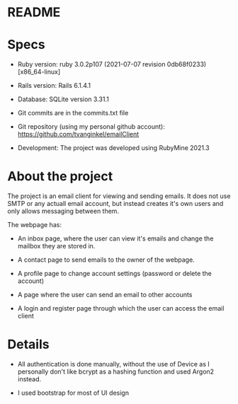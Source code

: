 # README

<h1>Specs</h1>

* Ruby version: ruby 3.0.2p107 (2021-07-07 revision 0db68f0233) [x86_64-linux]

* Rails version: Rails 6.1.4.1

* Database: SQLite version 3.31.1

* Git commits are in the commits.txt file

* Git repository (using my personal github account): https://github.com/tvanginkel/emailClient

* Development: The project was developed using RubyMine 2021.3


<h1>About the project</h1>

The project is an email client for viewing and sending emails. It does not use SMTP or any actuall email account, but instead creates it's own users and only allows messaging between them.

The webpage has:

- An inbox page, where the user can view it's emails and change the mailbox they are stored in.

- A contact page to send emails to the owner of the webpage.

- A profile page to change account settings (password or delete the account)

- A page where the user can send an email to other accounts

- A login and register page through which the user can access the email client


<h1>Details</h1>

- All authentication is done manually, without the use of Device as I personally don't like bcrypt as a hashing function and used Argon2 instead.

- I used bootstrap for most of UI design
